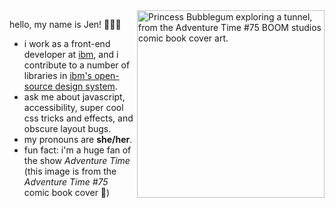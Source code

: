 
<img alt="Princess Bubblegum exploring a tunnel, from the Adventure Time #75 BOOM studios comic book cover art." src="https://res.cloudinary.com/jendowns/image/upload/v1595433150/AdventureTime-75_qlimoa.jpg" align="right" width="300" />

hello, my name is Jen! 👩🏻‍💻

- i work as a front-end developer at [ibm](https://github.com/ibm), and i contribute to a number of libraries in [ibm's open-source design system](https://github.com/carbon-design-system).
- ask me about javascript, accessibility, super cool css tricks and effects, and obscure layout bugs.
- my pronouns are **she/her**.
- fun fact: i'm a huge fan of the show *Adventure Time* (this image is from the *Adventure Time #75* comic book cover 🤩)

